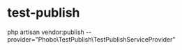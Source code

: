 # test-publish

php artisan vendor:publish --provider="Phobo\TestPublish\TestPublishServiceProvider"